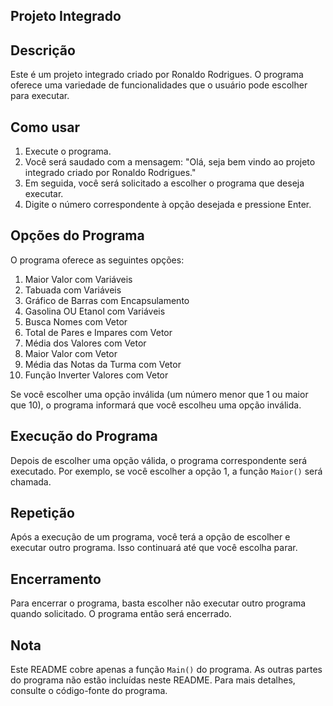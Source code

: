 ## Projeto Integrado

## Descrição

Este é um projeto integrado criado por Ronaldo Rodrigues. O programa oferece uma variedade de funcionalidades que o usuário pode escolher para executar.

## Como usar

1. Execute o programa.
2. Você será saudado com a mensagem: "Olá, seja bem vindo ao projeto integrado criado por Ronaldo Rodrigues."
3. Em seguida, você será solicitado a escolher o programa que deseja executar.
4. Digite o número correspondente à opção desejada e pressione Enter.

## Opções do Programa

O programa oferece as seguintes opções:

1. Maior Valor com Variáveis
2. Tabuada com Variáveis
3. Gráfico de Barras com Encapsulamento
4. Gasolina OU Etanol com Variáveis
5. Busca Nomes com Vetor
6. Total de Pares e Impares com Vetor
7. Média dos Valores com Vetor
8. Maior Valor com Vetor
9. Média das Notas da Turma com Vetor
10. Função Inverter Valores com Vetor

Se você escolher uma opção inválida (um número menor que 1 ou maior que 10), o programa informará que você escolheu uma opção inválida.

## Execução do Programa

Depois de escolher uma opção válida, o programa correspondente será executado. Por exemplo, se você escolher a opção 1, a função `Maior()` será chamada.

## Repetição

Após a execução de um programa, você terá a opção de escolher e executar outro programa. Isso continuará até que você escolha parar.

## Encerramento

Para encerrar o programa, basta escolher não executar outro programa quando solicitado. O programa então será encerrado.

## Nota

Este README cobre apenas a função `Main()` do programa. As outras partes do programa não estão incluídas neste README. Para mais detalhes, consulte o código-fonte do programa.
